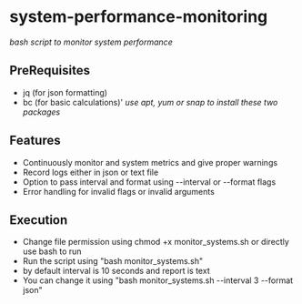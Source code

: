 # system-performance-monitoring
*bash script to monitor system performance*
## PreRequisites
- jq (for json formatting)
- bc (for basic calculations)'
*use apt, yum or snap to install these two packages*
## Features
- Continuously monitor and system metrics and give proper warnings
- Record logs either in json or text file
- Option to pass interval and format using --interval or --format flags
- Error handling for invalid flags or invalid arguments
## Execution
- Change file permission using chmod +x monitor_systems.sh or directly use bash to run
- Run the script using "bash monitor_systems.sh"
- by default interval is 10 seconds and report is text
- You can change it using "bash monitor_systems.sh --interval 3 --format json"